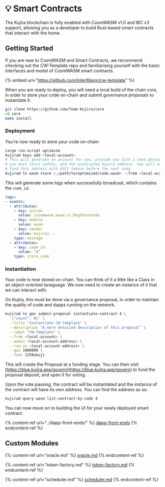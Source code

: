 # 💡 Smart Contracts

The Kujira blockchain is fully enabled with CosmWASM v1.0 and IBC v3 support, allowing you as a developer to build Rust-based smart contracts that interact with the home.

## Getting Started

If you are new to CosmWASM and Smart Contracts, we recommend checking out the CW-Template repo and familiarising yourself with the basic interfaces and model of CosmWASM smart contracts.&#x20;

{% embed url="https://github.com/InterWasm/cw-template" %}

When you are ready to deploy, you will need a local build of the chain core, in order to store your code on-chain and submit governance proposals to instantiate it.

```bash
git clone https://github.com/Team-Kujira/core
cd core
make install
```

### Deployment

You're now ready to store your code on-chain:

```bash
cargo run-script optimize
kujirad keys add <local-account>
# This will generate an account for you, provide you with a seed phrase which 
# you must store safely, and the associated kujira address. You will need to 
# fund this address with KUJI tokens before the next step
kujirad tx wasm store <./path/to/optimized/code.wasm> --from <local-account>
```

This will generate some logs when successfully broadcast, which contains the `code_id`:&#x20;

```yaml
logs:
- events:
  - attributes:
    - key: action
      value: /cosmwasm.wasm.v1.MsgStoreCode
    - key: module
      value: wasm
    - key: sender
      value: kujira1...
    type: message
  - attributes:
    - key: code_id
      value: "4"
    type: store_code
```

### Instantiation

Your code is now stored on-chain. You can think of it a little like a Class in an object-oriented lanaguage. We now need to create an instance of it that we can interact with.&#x20;

On Kujira, this must be done via a governance proposal, in order to maintain the quality of code and dapps running on the network.&#x20;

```bash
kujirad tx gov submit-proposal instantiate-contract 4 \
  '{"count": 0}' \
  --title "Instantiate CW-Template" \
  --description "A more detailed description of this proposal" \
  --label "CW-Template" \
  --from <local-account> \
  --admin <local-account-address> \
  --run-as <local-account-address> \
  --gas 1000000 \
  --fees 1250ukuji
```

This will create the Proposal at a funding stage. You can then visit [https://blue.kujira.app/govern](https://blue.kujira.app/govern) to fund the proposal deposit, and open it for voting.

Upon the vote passing, the contract will be instantiated and the instance of the contract will have its own address. You can find the address as so:

```bash
kujirad query wasm list-contract-by-code 4
```

You can now move on to building the UI for your newly deployed smart contract.

{% content-ref url="../dapp-front-ends/" %}
[dapp-front-ends](../dapp-front-ends/)
{% endcontent-ref %}

## Custom Modules

{% content-ref url="oracle.md" %}
[oracle.md](oracle.md)
{% endcontent-ref %}

{% content-ref url="token-factory.md" %}
[token-factory.md](token-factory.md)
{% endcontent-ref %}

{% content-ref url="scheduler.md" %}
[scheduler.md](scheduler.md)
{% endcontent-ref %}
